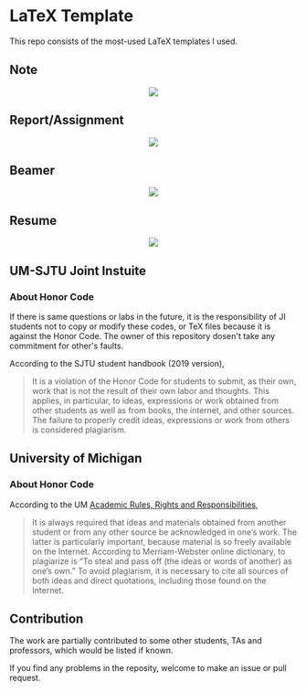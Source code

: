 # LaTeX Template

This repo consists of the most-used LaTeX templates I used.

## Note

<p align="center">
	<img src="https://github.com/sleepymalc/LaTeX-Template/blob/main/demo/figures/note.png"/>
</p>

## Report/Assignment

<p align="center">
	<img src="https://github.com/sleepymalc/LaTeX-Template/blob/main/demo/figures/report.png"/>
</p>

## Beamer

<p align="center">
	<img src="https://github.com/sleepymalc/LaTeX-Template/blob/main/demo/figures/beamer.png"/>
</p>

## Resume

<p align="center">
	<img src="https://github.com/sleepymalc/LaTeX-Template/blob/main/demo/figures/resume.png"/>
</p>

## UM-SJTU Joint Instuite

### About Honor Code

If there is same questions or labs in the future, it is the responsibility of JI students not to copy or modify these codes, or TeX files because it is against the Honor Code. The owner of this repository dosen't take any commitment for other's faults.

According to the SJTU student handbook (2019 version),

> It is a violation of the Honor Code for students to submit, as their own, work that is not the result of their own labor and thoughts. This applies, in particular, to ideas, expressions or work obtained from other students as well as from books, the internet, and other sources. The failure to properly credit ideas, expressions or work from others is considered plagiarism.

## University of Michigan

### About Honor Code

According to the UM [Academic Rules, Rights and Responsibilities](https://bulletin.engin.umich.edu/rules/),

> It is always required that ideas and materials obtained from another student or from any other source be acknowledged in one’s work. The latter is particularly important, because material is so freely available on the Internet. According to Merriam-Webster online dictionary, to plagiarize is “To steal and pass off (the ideas or words of another) as one’s own.” To avoid plagiarism, it is necessary to cite all sources of both ideas and direct quotations, including those found on the Internet.

## Contribution

The work are partially contributed to some other students, TAs and professors, which would be listed if known.

If you find any problems in the reposity, welcome to make an issue or pull request.
